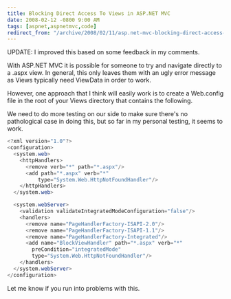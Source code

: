 ```yaml
---
title: Blocking Direct Access To Views in ASP.NET MVC
date: 2008-02-12 -0800 9:00 AM
tags: [aspnet,aspnetmvc,code]
redirect_from: "/archive/2008/02/11/asp.net-mvc-blocking-direct-access-to-views.aspx/"
---
```


UPDATE: I improved this based on some feedback in my comments.

With ASP.NET MVC it is possible for someone to try and navigate directly
to a .aspx view. In general, this only leaves them with an ugly error
message as Views typically need ViewData in order to work.

However, one approach that I think will easily work is to create a
Web.config file in the root of your Views directory that contains the
following.

We need to do more testing on our side to make sure there's no
pathological case in doing this, but so far in my personal testing, it
seems to work.

```csharp
<?xml version="1.0"?>
<configuration>
  <system.web>
    <httpHandlers>
      <remove verb="*" path="*.aspx"/>
      <add path="*.aspx" verb="*" 
          type="System.Web.HttpNotFoundHandler"/>
    </httpHandlers>
  </system.web>

  <system.webServer>
    <validation validateIntegratedModeConfiguration="false"/>
    <handlers>
      <remove name="PageHandlerFactory-ISAPI-2.0"/>
      <remove name="PageHandlerFactory-ISAPI-1.1"/>
      <remove name="PageHandlerFactory-Integrated"/>
      <add name="BlockViewHandler" path="*.aspx" verb="*" 
        preCondition="integratedMode" 
        type="System.Web.HttpNotFoundHandler"/>
    </handlers>
  </system.webServer>
</configuration>
```

Let me know if you run into problems with this.
